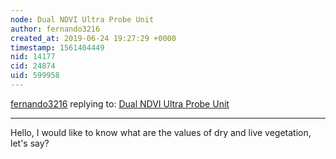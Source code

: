 ```yaml
---
node: Dual NDVI Ultra Probe Unit
author: fernando3216
created_at: 2019-06-24 19:27:29 +0000
timestamp: 1561404449
nid: 14177
cid: 24874
uid: 599958
---
```




[fernando3216](../profile/fernando3216) replying to: [Dual NDVI Ultra Probe Unit](../notes/cfastie/05-11-2017/dual-ndvi-ultra-probe-unit)

----
Hello, I would like to know what are the values ​​of dry and live vegetation, let's say?